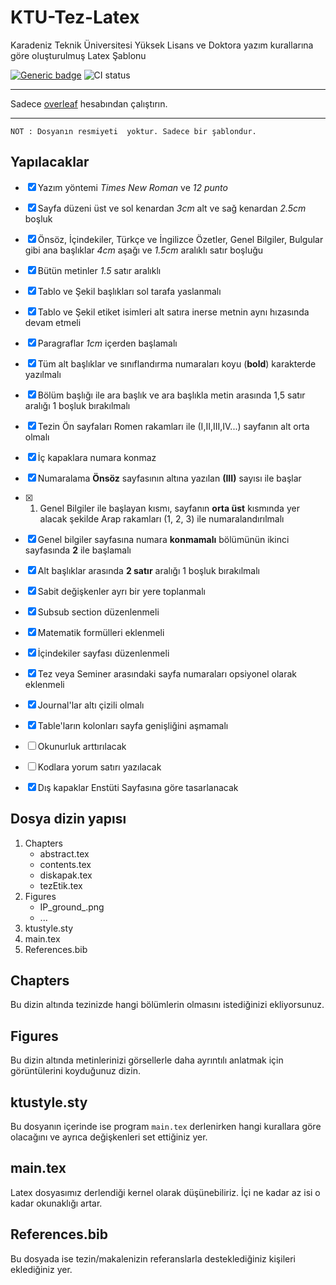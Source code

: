 # KTU-Tez-Latex
Karadeniz Teknik Üniversitesi Yüksek Lisans ve Doktora yazım kurallarına göre oluşturulmuş Latex Şablonu

[![Generic badge](https://img.shields.io/badge/Overleaf-1E96C0.svg)](https://shields.io/) ![CI status](https://github.com/overleaf/logo-exercise/workflows/CI/badge.svg)
* * *
Sadece [overleaf](https://www.overleaf.com/) hesabından çalıştırın.
* * *

```
NOT : Dosyanın resmiyeti  yoktur. Sadece bir şablondur.

```
## Yapılacaklar

- [x] Yazım yöntemi *Times New Roman* ve *12 punto*
- [x] Sayfa düzeni üst ve sol kenardan *3cm* alt ve sağ kenardan *2.5cm* boşluk
- [x] Önsöz, İçindekiler, Türkçe ve İngilizce Özetler, Genel Bilgiler, Bulgular gibi ana başlıklar *4cm* aşağı ve *1.5cm* aralıklı satır boşluğu
- [x] Bütün metinler *1.5* satır aralıklı
- [x] Tablo ve Şekil başlıkları sol tarafa yaslanmalı
- [x] Tablo ve Şekil etiket isimleri alt satıra inerse metnin aynı hızasında devam etmeli
- [x]  Paragraflar *1cm* içerden başlamalı
- [x]  Tüm alt başlıklar ve sınıflandırma numaraları koyu (**bold**) karakterde yazılmalı
- [x] Bölüm başlığı ile ara başlık ve ara başlıkla
metin arasında 1,5 satır aralığı 1 boşluk bırakılmalı
- [x] Tezin Ön sayfaları Romen rakamları ile
(I,II,III,IV...) sayfanın alt orta olmalı
- [x] İç kapaklara numara konmaz
- [x] Numaralama **Önsöz** sayfasının altına yazılan **(III)** sayısı ile başlar
- [x] 1. Genel Bilgiler ile başlayan kısmı, sayfanın **orta üst** kısmında yer alacak şekilde Arap rakamları (1, 2, 3) ile numaralandırılmalı
- [x] Genel bilgiler  sayfasına numara **konmamalı** bölümünün ikinci sayfasında **2** ile başlamalı
- [x] Alt başlıklar arasında **2 satır** aralığı 1 boşluk bırakılmalı
- [x] Sabit değişkenler ayrı bir yere toplanmalı
- [x] Subsub section düzenlenmeli
- [x] Matematik formülleri eklenmeli
- [x] İçindekiler sayfası düzenlenmeli
- [x] Tez veya Seminer arasındaki sayfa numaraları opsiyonel olarak eklenmeli
- [x] Journal'lar altı çizili olmalı
- [x] Table'ların kolonları sayfa genişliğini aşmamalı 
- [ ] Okunurluk arttırılacak
- [ ] Kodlara yorum satırı yazılacak
- [x] Dış kapaklar Enstüti Sayfasına göre tasarlanacak


## Dosya dizin yapısı


1. Chapters
	- abstract.tex
	- contents.tex
	- diskapak.tex
	- tezEtik.tex
2. Figures
	-  IP_ground_.png
	-  ...
3.  ktustyle.sty
4.  main.tex
5.  References.bib

## Chapters
Bu dizin altında tezinizde hangi bölümlerin olmasını istediğinizi ekliyorsunuz.

## Figures
Bu dizin altında metinlerinizi görsellerle daha ayrıntılı anlatmak için görüntülerini koyduğunuz dizin.

## ktustyle.sty
Bu dosyanın içerinde ise program `main.tex` derlenirken hangi kurallara göre olacağını ve ayrıca değişkenleri set ettiğiniz yer.

## main.tex
Latex dosyasımız derlendiği kernel olarak düşünebiliriz. İçi ne kadar az isi o kadar okunaklığı artar.

## References.bib
Bu dosyada ise tezin/makalenizin referanslarla desteklediğiniz kişileri eklediğiniz yer.
